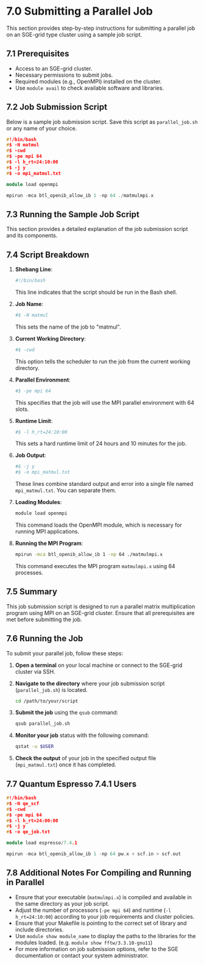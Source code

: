 # 7.0 Submitting a Parallel Job

This section provides step-by-step instructions for submitting a parallel job on an SGE-grid type cluster using a sample job script.

## 7.1 Prerequisites

- Access to an SGE-grid cluster.
- Necessary permissions to submit jobs.
- Required modules (e.g., OpenMPI) installed on the cluster.
- Use `module avail` to check available software and libraries.

## 7.2 Job Submission Script

Below is a sample job submission script. Save this script as `parallel_job.sh` or any name of your choice.

```c++
#!/bin/bash
#$ -N matmul
#$ -cwd
#$ -pe mpi 64
#$ -l h_rt=24:10:00
#$ -j y
#$ -o mpi_matmul.txt

module load openmpi

mpirun -mca btl_openib_allow_ib 1 -np 64 ./matmulmpi.x
```

## 7.3 Running the Sample Job Script

This section provides a detailed explanation of the job submission script and its components.

## 7.4 Script Breakdown

1. **Shebang Line**: 
    ```bash
    #!/bin/bash
    ```
    This line indicates that the script should be run in the Bash shell.

2. **Job Name**:
    ```bash
    #$ -N matmul
    ```
    This sets the name of the job to "matmul".

3. **Current Working Directory**:
    ```bash
    #$ -cwd
    ```
    This option tells the scheduler to run the job from the current working directory.

4. **Parallel Environment**:
    ```bash
    #$ -pe mpi 64
    ```
    This specifies that the job will use the MPI parallel environment with 64 slots.

5. **Runtime Limit**:
    ```bash
    #$ -l h_rt=24:10:00
    ```
    This sets a hard runtime limit of 24 hours and 10 minutes for the job.

6. **Job Output**:
    ```bash
    #$ -j y
    #$ -o mpi_matmul.txt
    ```
    These lines combine standard output and error into a single file named `mpi_matmul.txt`. You can separate them.

7. **Loading Modules**:
    ```bash
    module load openmpi
    ```
    This command loads the OpenMPI module, which is necessary for running MPI applications.

8. **Running the MPI Program**:
    ```bash
    mpirun -mca btl_openib_allow_ib 1 -np 64 ./matmulmpi.x
    ```
    This command executes the MPI program `matmulmpi.x` using 64 processes.

## 7.5 Summary

This job submission script is designed to run a parallel matrix multiplication program using MPI on an SGE-grid cluster. Ensure that all prerequisites are met before submitting the job.

## 7.6 Running the Job

To submit your parallel job, follow these steps:

1. **Open a terminal** on your local machine or connect to the SGE-grid cluster via SSH.

2. **Navigate to the directory** where your job submission script (`parallel_job.sh`) is located.

    ```bash
    cd /path/to/your/script
    ```

3. **Submit the job** using the `qsub` command:

    ```bash
    qsub parallel_job.sh
    ```

4. **Monitor your job** status with the following command:

    ```bash
    qstat -u $USER
    ```

5. **Check the output** of your job in the specified output file (`mpi_matmul.txt`) once it has completed.
## 7.7 Quantum Espresso 7.4.1 Users 
```c++
#!/bin/bash
#$ -N qe_scf
#$ -cwd
#$ -pe mpi 64
#$ -l h_rt=24:00:00
#$ -j y
#$ -o qe_job.txt

module load espresso/7.4.1

mpirun -mca btl_openib_allow_ib 1 -np 64 pw.x < scf.in > scf.out

```

## 7.8 Additional Notes For Compiling and Running in Parallel

- Ensure that your executable (`matmulmpi.x`) is compiled and available in the same directory as your job script.
- Adjust the number of processors (`-pe mpi 64`) and runtime (`-l h_rt=24:10:00`) according to your job requirements and cluster policies.
- Ensure that your Makefile is pointing to the correct set of library and include directories. 
- Use `module show module_name` to display the paths to the libraries for the modules loaded. (e.g. `module show fftw/3.3.10-gnu11`)
- For more information on job submission options, refer to the SGE documentation or contact your system administrator.
